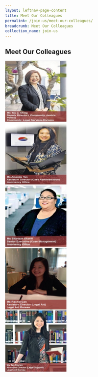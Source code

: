 ```yaml
---
layout: leftnav-page-content
title: Meet Our Colleagues
permalink: /join-us/meet-our-colleagues/
breadcrumb: Meet Our Colleagues
collection_name: join-us
---
```


<style>
  .image {width: 200px;}
  .image a img {max-width: 100%;}
</style>

Meet Our Colleagues
---

<div class="image"><a href="#"><img src="/images/1456125355571.jpg/"></a></div>

<div class="image"><a href="#"><img src="/images/1456125329440.jpg/"></a></div>

<div class="image"><a href="#"><img src="/images/1456122154676.jpg/"></a></div>

<div class="image"><a href="#"><img src="/images/1458223822886.png/"></a></div>

<div class="image"><a href="#"><img src="/images/1467709579904.jpg/"></a></div>
